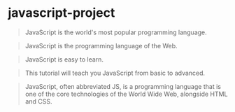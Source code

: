 # javascript-project

>JavaScript is the world's most popular programming language.

>JavaScript is the programming language of the Web.

>JavaScript is easy to learn.

>This tutorial will teach you JavaScript from basic to advanced.


>JavaScript, often abbreviated JS, is a programming language that is one of the core technologies of the World Wide Web, alongside HTML and CSS.
